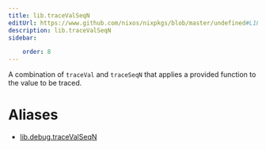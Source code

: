 ```yaml
---
title: lib.traceValSeqN
editUrl: https://www.github.com/nixos/nixpkgs/blob/master/undefined#L185C5
description: lib.traceValSeqN
sidebar:

    order: 8
---
```


A combination of `traceVal` and `traceSeqN` that applies a
provided function to the value to be traced.


# Aliases

- [lib.debug.traceValSeqN](/nix-doc-comments/reference/lib/debug/lib-debug-tracevalseqn)


